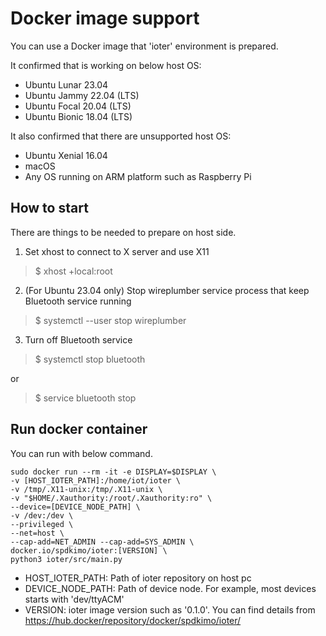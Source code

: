 # Docker image support
You can use a Docker image that 'ioter' environment is prepared.

It confirmed that is working on below host OS:
- Ubuntu Lunar 23.04
- Ubuntu Jammy 22.04 (LTS)
- Ubuntu Focal 20.04 (LTS)
- Ubuntu Bionic 18.04 (LTS)

It also confirmed that there are unsupported host OS:
- Ubuntu Xenial 16.04
- macOS
- Any OS running on ARM platform such as Raspberry Pi

## How to start
There are things to be needed to prepare on host side.
1. Set xhost to connect to X server and use X11
> $ xhost +local:root

2. (For Ubuntu 23.04 only) Stop wireplumber service process that keep Bluetooth service running
> $ systemctl --user stop wireplumber

3. Turn off Bluetooth service
> $ systemctl stop bluetooth

or

> $ service bluetooth stop

## Run docker container
You can run with below command.
```
sudo docker run --rm -it -e DISPLAY=$DISPLAY \
-v [HOST_IOTER_PATH]:/home/iot/ioter \
-v /tmp/.X11-unix:/tmp/.X11-unix \
-v "$HOME/.Xauthority:/root/.Xauthority:ro" \
--device=[DEVICE_NODE_PATH] \
-v /dev:/dev \
--privileged \
--net=host \
--cap-add=NET_ADMIN --cap-add=SYS_ADMIN \
docker.io/spdkimo/ioter:[VERSION] \
python3 ioter/src/main.py
```
- HOST_IOTER_PATH: Path of ioter repository on host pc
- DEVICE_NODE_PATH: Path of device node. For example, most devices starts with 'dev/ttyACM'
- VERSION: ioter image version such as '0.1.0'. You can find details from https://hub.docker/repository/docker/spdkimo/ioter/
